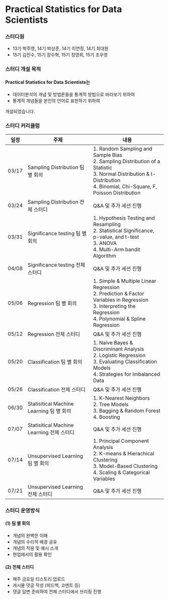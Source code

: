 # Practical Statistics for Data Scientists

### 스터디원
* 13기 박주영, 14기 박상준, 14기 이연정, 14기 최대원
* 15기 김진수, 15기 장수혁, 15기 정영희, 15기 조우영

### 스터디 개설 목적
#### Practical Statistics for Data Scientists는 
* 데이터분석의 개념 및 방법론들을 통계적 방법으로 바라보기 위하여  
* 통계적 개념들을 본인의 언어로 표현하기 위하여 

개설되었습니다.

### 스터디 커리큘럼
|일정|주제|내용
|---|---|---|
|03/17|Sampling Distribution 팀 별 회의|1. Random Sampling and Sample Bias </br> 2. Sampling Distribution of a Statistic </br> 3. Normal Distribution & t- Distribution </br> 4. Binomial, Chi-Square, F, Poisson Distribution|
|03/24|Sampling Distribution 전체 스터디| Q&A 및 추가 세션 진행|
|03/31|Significance testing 팀 별 회의|1. Hypothesis Testing and Resampling </br> 2. Statistical Significance, p-value, and t-test </br> 3. ANOVA </br> 4. Multi-Arm bandit Algorithm|
|04/08|Significance testing 전체 스터디| Q&A 및 추가 세션 진행|
|05/06|Regression 팀 별 회의|1. Simple & Multiple Linear Regression </br> 2. Prediction & Factor Variables in Regression </br> 3. Interpreting the Regression </br> 4. Polynomial & Spline Regression|
|05/12|Regression 전체 스터디|Q&A 및 추가 세션 진행|
|05/20|Classification 팀 별 회의|1. Naive Bayes & Discriminant Analysis </br> 2. Logistic Regression </br> 3. Evaluating Classification Models </br> 4. Strategies for Imbalanced Data|
|05/26|Classification 전체 스터디|Q&A 및 추가 세션 진행|
|06/30|Statisitical Machine Learning 팀 별 회의|1. K-Nearest Neighbors </br> 2. Tree Models </br> 3. Bagging & Random Forest </br> 4. Boosting|
|07/07|Statisitical Machine Learning 전체 스터디|Q&A 및 추가 세션 진행|
|07/14|Unsupervised Learning 팀 별 회의|1. Principal Component Analysis </br> 2. K-means & Hierachical Clustering </br> 3. Model-Based Clustering </br> 4. Scaling & Categorical Variables|
|07/21|Unsupervised Learning 전체 스터디|Q&A 및 추가 세션 진행|

### 스터디 운영방식
#### (1) 팀 별 회의
* 개념의 완벽한 이해
* 개념의 수리적 배경 공유
* 개념의 적용 및 예시 소개
* 현업에서의 활용 확인

#### (2) 전체 스터디
* 매주 금요일 티스토리 업로드
* 게시물 댓글 작성 (피드백, 코멘트 등)
* 댓글 답변 준비하여 전체 스터디에서 브리핑 진행

